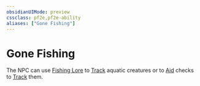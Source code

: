 ```yaml
---
obsidianUIMode: preview
cssclass: pf2e,pf2e-ability
aliases: ["Gone Fishing"]
---
```

# Gone Fishing

The NPC can use [Fishing Lore](compendium/skills.md#Lore) to [Track](rules/actions/track.md) aquatic creatures or to [Aid](rules/actions/aid.md) checks to [Track](rules/actions/track.md) them.